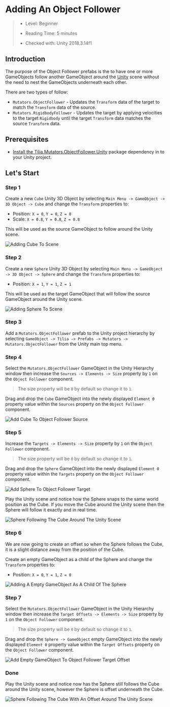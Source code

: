 # Adding An Object Follower

> * Level: Beginner
>
> * Reading Time: 5 minutes
>
> * Checked with: Unity 2018.3.14f1

## Introduction

The purpose of the Object Follower prefabs is the to have one or more GameObjects follow another GameObject around the [Unity] scene without the need to nest the GameObjects underneath each other.

There are two types of follow:

* `Mutators.ObjectFollower` - Updates the `Transform` data of the target to match the `Transform` data of the source.
* `Mutators.RigidbodyFollower` - Updates the target by applying velocities to the target `Rigidbody` until the target `Transform` data matches the source `Transform` data.

## Prerequisites

* [Install the Tilia.Mutators.ObjectFollower.Unity] package dependency in to your Unity project.

## Let's Start

### Step 1

Create a new `Cube` Unity 3D Object by selecting `Main Menu -> GameObject -> 3D Object -> Cube` and change the `Transform` properties to:

* Position: `X = 0`, `Y = 0`, `Z = 0`
* Scale: `X = 0.8`, `Y = 0.8`, `Z = 0.8`

This will be used as the source GameObject to follow around the Unity scene.

![Adding Cube To Scene](assets/images/AddingCubeToScene.png)

### Step 2

Create a new `Sphere` Unity 3D Object by selecting `Main Menu -> GameObject -> 3D Object -> Sphere` and change the `Transform` properties to:

* Position: `X = 1`, `Y = 1`, `Z = 1`

This will be used as the target GameObject that will follow the source GameObject around the Unity scene.

![Adding Sphere To Scene](assets/images/AddingSphereToScene.png)

### Step 3

Add a `Mutators.ObjectFollower` prefab to the Unity project hierarchy by selecting `GameObject -> Tilia -> Prefabs -> Mutators -> Mutators.ObjectFollower` from the Unity main top menu.

### Step 4

Select the `Mutators.ObjectFollower` GameObject in the Unity Hierarchy window then increase the `Sources -> Elements -> Size` property by `1` on the `Object Follower` component.

> The size property will be `0` by default so change it to `1`.

Drag and drop the `Cube` GameObject into the newly displayed `Element 0` property value within the `Sources` property on the `Object Follower` component.

![Add Cube To Object Follower Source](assets/images/AddCubeToObjectFollowerSource.png)

### Step 5

Increase the `Targets -> Elements -> Size` property by `1` on the `Object Follower` component.

> The size property will be `0` by default so change it to `1`.

Drag and drop the `Sphere` GameObject into the newly displayed `Element 0` property value within the `Targets` property on the `Object Follower` component.

![Add Sphere To Object Follower Target](assets/images/AddSphereToObjectFollowerTarget.png)

Play the Unity scene and notice how the Sphere snaps to the same world position as the Cube. If you move the Cube around the Unity scene then the Sphere will follow it exactly and in real time.

![Sphere Following The Cube Around The Unity Scene](assets/images/SphereFollowingTheCubeAroundTheUnityScene.png)

### Step 6

We are now going to create an offset so when the Sphere follows the Cube, it is a slight distance away from the position of the Cube.

Create an empty GameObject as a child of the Sphere and change the `Transform` properties to:

* Position: `X = 0`, `Y = 1`, `Z = 0`

![Adding A Empty GameObject As A Child Of The Sphere](assets/images/AddingAEmptyGameObjectAsAChildOfTheSphere.png)

### Step 7

Select the `Mutators.ObjectFollower` GameObject in the Unity Hierarchy window then increase the `Target Offsets -> Elements -> Size` property by `1` on the `Object Follower` component.

> The size property will be `0` by default so change it to `1`.

Drag and drop the `Sphere -> GameObject` empty GameObject into the newly displayed `Element 0` property value within the `Target Offsets` property on the `Object Follower` component.

![Add Empty GameObject To Object Follower Target Offset](assets/images/AddEmptyGameObjectToObjectFollowerTargetOffset.png)

### Done

Play the Unity scene and notice now has the Sphere still follows the Cube around the Unity scene, however the Sphere is offset underneath the Cube.

![Sphere Following The Cube With An Offset Around The Unity Scene](assets/images/SphereFollowingTheCubeWithAnOffsetAroundTheUnityScene.png)

[Unity]: https://unity3d.com/
[Install the Tilia.Mutators.ObjectFollower.Unity]: ../Installation/README.md